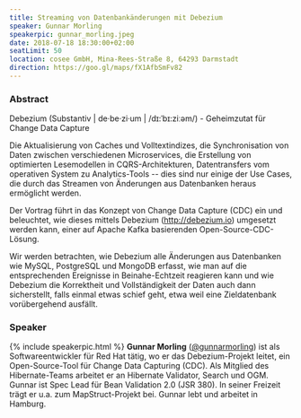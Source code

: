 ```yaml
---
title: Streaming von Datenbankänderungen mit Debezium
speaker: Gunnar Morling
speakerpic: gunnar_morling.jpeg
date: 2018-07-18 18:30:00+02:00
seatLimit: 50
location: cosee GmbH, Mina-Rees-Straße 8, 64293 Darmstadt
direction: https://goo.gl/maps/fX1AfbSmFv82
---
```


### Abstract

Debezium \(Substantiv \| de·be·zi·um \| /dɪ:ˈbɪ:ziːəm/\) - Geheimzutat für Change Data Capture

Die Aktualisierung von Caches und Volltextindizes, die Synchronisation von Daten zwischen verschiedenen Microservices, die Erstellung von optimierten Lesemodellen in CQRS-Architekturen, Datentransfers vom operativen System zu Analytics-Tools -- dies sind nur einige der Use Cases, die durch das Streamen von Änderungen aus Datenbanken heraus ermöglicht werden.

Der Vortrag führt in das Konzept von Change Data Capture (CDC) ein und beleuchtet, wie dieses mittels Debezium (http://debezium.io) umgesetzt werden kann, einer auf Apache Kafka basierenden Open-Source-CDC-Lösung.

Wir werden betrachten, wie Debezium alle Änderungen aus Datenbanken wie MySQL, PostgreSQL und MongoDB erfasst, wie man auf die entsprechenden Ereignisse in Beinahe-Echtzeit reagieren kann und wie Debezium die Korrektheit und Vollständigkeit der Daten auch dann sicherstellt, falls einmal etwas schief geht, etwa weil eine Zieldatenbank vorübergehend ausfällt.

### Speaker

{% include speakerpic.html %}
__Gunnar Morling__ ([@gunnarmorling](https://twitter.com/gunnarmorling)) ist als Softwareentwickler für Red Hat tätig, wo er das Debezium-Projekt leitet, ein Open-Source-Tool für Change Data Capturing (CDC). Als Mitglied des Hibernate-Teams arbeitet er an Hibernate Validator, Search und OGM. Gunnar ist Spec Lead für Bean Validation 2.0 (JSR 380). In seiner Freizeit trägt er u.a. zum MapStruct-Projekt bei. Gunnar lebt und arbeitet in Hamburg.
